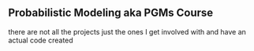 
## Probabilistic Modeling aka PGMs Course

there are not all the projects just the ones I get involved with and have an actual code created
